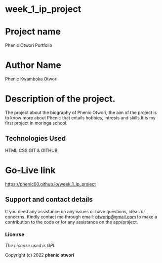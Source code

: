# week_1_ip_project
# Project name
Phenic Otwori Portfolio
# Author Name
Phenic Kwamboka Otwori
# Description of the project.
The  project about the biography of Phenic Otwori, the aim of the project is to know more about Phenic that entails hobbies, intrests and skills.It is my first project in moringa school. 
## Technologies Used
HTML
CSS
GIT & GITHUB
# Go-Live link

 https://phenic00.github.io/week_1_ip_project

## Support and contact details
 
If you need any assistance on any issues or have questions, ideas or concerns. Kindly contact me through email: otworip@gmail.com to make a contribution to the code or for any assistance on the app/project.
 
### License
 
_The License used is GPL_
 
Copyright (c) 2022 **phenic otwori**

